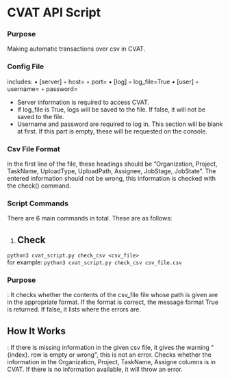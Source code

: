 # CVAT API Script

### Purpose
Making automatic transactions over csv in CVAT.

### Config File
includes:
•	[server]
    ◦	host= 
    ◦	port=
•	[log]
    ◦	log_file=True
•	[user]
    ◦	username=
    ◦	password=

* Server information is required to access CVAT.
* If log_file is True, logs will be saved to the file. If false, it will not be saved to the file.
* Username and password are required to log in. This section will be blank at first. If this part is empty, these will be requested on the console.


### Csv File Format
In the first line of the file, these headings should be “Organization, Project, TaskName, UploadType, UploadPath, Assignee, JobStage, JobState”. The entered information should not be wrong, this information is checked with the check() command.

### Script Commands
There are 6 main commands in total. These are as follows:
1.	<h2>Check</h2>
```python3 cvat_script.py check_csv <csv_file>``` </br>
for example: ```python3 cvat_script.py check_csv csv_file.csv```

<h3>Purpose</h3>: It checks whether the contents of the csv_file file whose path is given are in the appropriate format. If the format is correct, the message format True is returned. If false, it lists where the errors are.
<h2>How It Works</h2>: If there is missing information in the given csv file, it gives the warning "{index}. row is empty or wrong", this is not an error. Checks whether the information in the Organization, Project, TaskName, Assigne columns is in CVAT. If there is no information available, it will throw an error.
